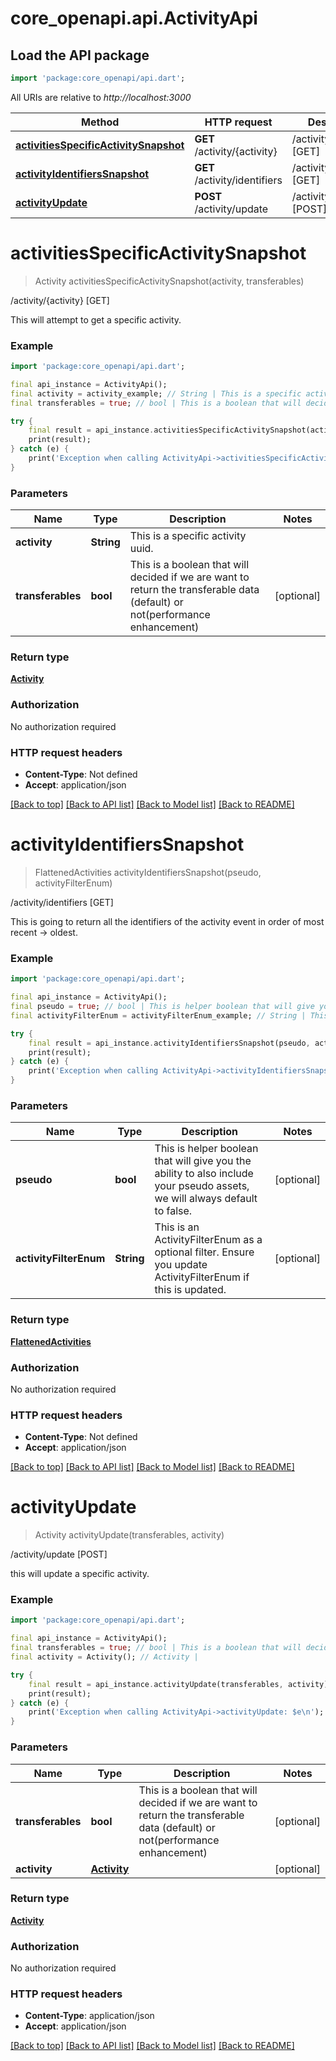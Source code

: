 # core_openapi.api.ActivityApi

## Load the API package
```dart
import 'package:core_openapi/api.dart';
```

All URIs are relative to *http://localhost:3000*

Method | HTTP request | Description
------------- | ------------- | -------------
[**activitiesSpecificActivitySnapshot**](ActivityApi#activitiesspecificactivitysnapshot) | **GET** /activity/{activity} | /activity/{activity} [GET]
[**activityIdentifiersSnapshot**](ActivityApi#activityidentifierssnapshot) | **GET** /activity/identifiers | /activity/identifiers [GET]
[**activityUpdate**](ActivityApi#activityupdate) | **POST** /activity/update | /activity/update [POST]


# **activitiesSpecificActivitySnapshot**
> Activity activitiesSpecificActivitySnapshot(activity, transferables)

/activity/{activity} [GET]

This will attempt to get a specific activity.

### Example
```dart
import 'package:core_openapi/api.dart';

final api_instance = ActivityApi();
final activity = activity_example; // String | This is a specific activity uuid.
final transferables = true; // bool | This is a boolean that will decided if we are want to return the transferable data (default) or not(performance enhancement)

try {
    final result = api_instance.activitiesSpecificActivitySnapshot(activity, transferables);
    print(result);
} catch (e) {
    print('Exception when calling ActivityApi->activitiesSpecificActivitySnapshot: $e\n');
}
```

### Parameters

Name | Type | Description  | Notes
------------- | ------------- | ------------- | -------------
 **activity** | **String**| This is a specific activity uuid. | 
 **transferables** | **bool**| This is a boolean that will decided if we are want to return the transferable data (default) or not(performance enhancement) | [optional] 

### Return type

[**Activity**](Activity)

### Authorization

No authorization required

### HTTP request headers

 - **Content-Type**: Not defined
 - **Accept**: application/json

[[Back to top]](#) [[Back to API list]](../README#documentation-for-api-endpoints) [[Back to Model list]](../README#documentation-for-models) [[Back to README]](../README)

# **activityIdentifiersSnapshot**
> FlattenedActivities activityIdentifiersSnapshot(pseudo, activityFilterEnum)

/activity/identifiers [GET]

This is going to return all the identifiers of the activity event in order of most recent -> oldest.

### Example
```dart
import 'package:core_openapi/api.dart';

final api_instance = ActivityApi();
final pseudo = true; // bool | This is helper boolean that will give you the ability to also include your pseudo assets, we will always default to false.
final activityFilterEnum = activityFilterEnum_example; // String | This is an ActivityFilterEnum as a optional filter. Ensure you update ActivityFilterEnum if this is updated.

try {
    final result = api_instance.activityIdentifiersSnapshot(pseudo, activityFilterEnum);
    print(result);
} catch (e) {
    print('Exception when calling ActivityApi->activityIdentifiersSnapshot: $e\n');
}
```

### Parameters

Name | Type | Description  | Notes
------------- | ------------- | ------------- | -------------
 **pseudo** | **bool**| This is helper boolean that will give you the ability to also include your pseudo assets, we will always default to false. | [optional] 
 **activityFilterEnum** | **String**| This is an ActivityFilterEnum as a optional filter. Ensure you update ActivityFilterEnum if this is updated. | [optional] 

### Return type

[**FlattenedActivities**](FlattenedActivities)

### Authorization

No authorization required

### HTTP request headers

 - **Content-Type**: Not defined
 - **Accept**: application/json

[[Back to top]](#) [[Back to API list]](../README#documentation-for-api-endpoints) [[Back to Model list]](../README#documentation-for-models) [[Back to README]](../README)

# **activityUpdate**
> Activity activityUpdate(transferables, activity)

/activity/update [POST]

this will update a specific activity.

### Example
```dart
import 'package:core_openapi/api.dart';

final api_instance = ActivityApi();
final transferables = true; // bool | This is a boolean that will decided if we are want to return the transferable data (default) or not(performance enhancement)
final activity = Activity(); // Activity | 

try {
    final result = api_instance.activityUpdate(transferables, activity);
    print(result);
} catch (e) {
    print('Exception when calling ActivityApi->activityUpdate: $e\n');
}
```

### Parameters

Name | Type | Description  | Notes
------------- | ------------- | ------------- | -------------
 **transferables** | **bool**| This is a boolean that will decided if we are want to return the transferable data (default) or not(performance enhancement) | [optional] 
 **activity** | [**Activity**](Activity)|  | [optional] 

### Return type

[**Activity**](Activity)

### Authorization

No authorization required

### HTTP request headers

 - **Content-Type**: application/json
 - **Accept**: application/json

[[Back to top]](#) [[Back to API list]](../README#documentation-for-api-endpoints) [[Back to Model list]](../README#documentation-for-models) [[Back to README]](../README)

